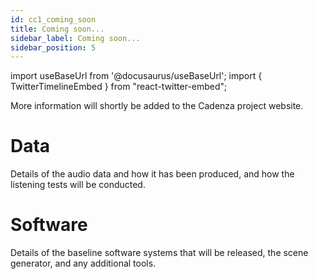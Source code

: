 ```yaml
---
id: cc1_coming_soon
title: Coming soon...
sidebar_label: Coming soon...
sidebar_position: 5
---
```

import useBaseUrl from '@docusaurus/useBaseUrl';
import { TwitterTimelineEmbed } from "react-twitter-embed";

More information will shortly be added to the Cadenza project website.

# Data

Details of the audio data and how it has been produced, and how the listening tests will be conducted.

# Software

Details of the baseline software systems that will be released, the scene generator, and any additional tools.
